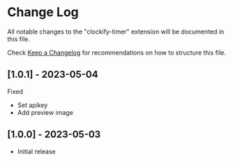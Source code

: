 # Change Log

All notable changes to the "clockify-timer" extension will be documented in this file.

Check [Keep a Changelog](http://keepachangelog.com/) for recommendations on how to structure this file.

## [1.0.1] - 2023-05-04
Fixed
- Set apikey
- Add preview image
## [1.0.0] - 2023-05-03

- Initial release